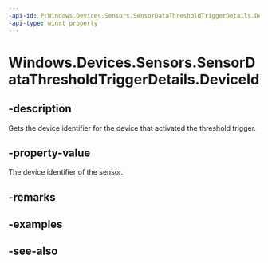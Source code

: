 ----api-id: P:Windows.Devices.Sensors.SensorDataThresholdTriggerDetails.DeviceId
-api-type: winrt property
---<!-- Property syntaxpublic string DeviceId { get; }--># Windows.Devices.Sensors.SensorDataThresholdTriggerDetails.DeviceId## -descriptionGets the device identifier for the device that activated the threshold trigger.## -property-valueThe device identifier of the sensor.## -remarks## -examples## -see-also